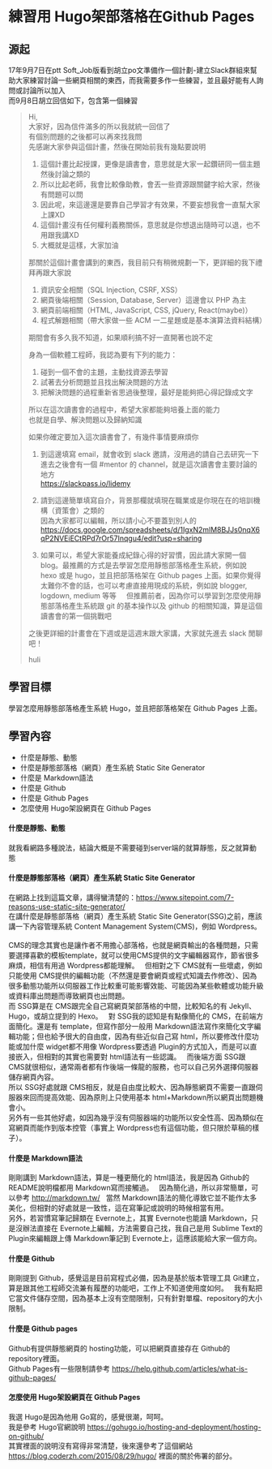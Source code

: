 # 練習用 Hugo架部落格在Github Pages
## 源起
17年9月7日在ptt Soft_Job版看到胡立po文準備作一個計劃-建立Slack群組來幫助大家練習討論一些網頁相關的東西，而我需要多作一些練習，並且最好能有人詢問或討論所以加入  
而9月8日胡立回信如下，包含第一個練習
>Hi,  
>大家好，因為信件滿多的所以我就統一回信了  
>有個別問題的之後都可以再來找我問  
>先感謝大家參與這個計畫，然後在開始前我有幾點要說明  
>  
> 1. 這個計畫比起授課，更像是讀書會，意思就是大家一起鑽研同一個主題然後討論之類的  
>2. 所以比起老師，我會比較像助教，會丟一些資源跟關鍵字給大家，然後有問題可以問  
>3. 因此呢，來這邊還是要靠自己學習才有效果，不要妄想我會一直幫大家上課XD  
>4. 這個計畫沒有任何權利義務關係，意思就是你想退出隨時可以退，也不用跟我講XD  
>5. 大概就是這樣，大家加油  
>  
>那關於這個計畫會講到的東西，我目前只有稍微規劃一下，更詳細的我下禮拜再跟大家說  
>1. 資訊安全相關（SQL Injection, CSRF, XSS）  
>2. 網頁後端相關（Session, Database, Server）這邊會以 PHP 為主  
>3. 網頁前端相關（HTML, JavaScript, CSS, jQuery, React(maybe)）  
>4. 程式解題相關（帶大家做一些 ACM 一二星題或是基本演算法資料結構）  
>  
>期間會有多久我不知道，如果順利搞不好一直開著也說不定  
>  
>身為一個軟體工程師，我認為要有下列的能力：  
>1. 碰到一個不會的主題，主動找資源去學習  
>2. 試著去分析問題並且找出解決問題的方法  
>3. 把解決問題的過程重新省思過後整理，最好是能夠把心得記錄成文字  
>  
>所以在這次讀書會的過程中，希望大家都能夠培養上面的能力  
>也就是自學、解決問題以及歸納知識  
>  
>如果你確定要加入這次讀書會了，有幾件事情要麻煩你  
>1. 到這邊填寫 email，就會收到 slack 邀請，沒用過的請自己去研究一下  
>進去之後會有一個 #mentor 的 channel，就是這次讀書會主要討論的地方  
>https://slackpass.io/lidemy  
>  
>2. 請到這邊簡單填寫自介，背景那欄就填現在職業或是你現在在的培訓機構（資策會）之類的  
>因為大家都可以編輯，所以請小心不要蓋到別人的  
>https://docs.google.com/spreadsheets/d/1IgxN2mlM8BJJs0nqX6qP2NVEiECtRPd7rOr57Inqgu4/edit?usp=sharing  
>  
>3. 如果可以，希望大家能養成紀錄心得的好習慣，因此請大家開一個 blog。最推薦的方式是去學習怎麼用靜態部落格產生系統，例如說 hexo 或是 hugo，並且把部落格架在 Github pages 上面。如果你覺得太難你不會的話，也可以考慮直接用現成的系統，例如說 blogger, logdown, medium 等等  
>  
>但推薦前者，因為你可以學習到怎麼使用靜態部落格產生系統跟 git 的基本操作以及 github 的相關知識，算是這個讀書會的第一個挑戰吧  
>  
>之後更詳細的計畫會在下週或是這週末跟大家講，大家就先進去 slack 閒聊吧！  
>  
>huli  
## 學習目標
學習怎麼用靜態部落格產生系統 Hugo，並且把部落格架在 Github Pages 上面。  
## 學習內容
* 什麼是靜態、動態
* 什麼是靜態部落格（網頁）產生系統 Static Site Generator
* 什麼是 Markdown語法
* 什麼是 Github
* 什麼是 Github Pages
* 怎麼使用 Hugo架設網頁在 Github Pages

#### 什麼是靜態、動態
就我看網路多種說法，結論大概是不需要碰到server端的就算靜態，反之就算動態  
#### 什麼是靜態部落格（網頁）產生系統 Static Site Generator
在網路上找到這篇文章，講得蠻清楚的：https://www.sitepoint.com/7-reasons-use-static-site-generator/    
在講什麼是靜態部落格（網頁）產生系統 Static Site Generator(SSG)之前，應該講一下內容管理系統 Content Management System(CMS)，例如 Wordpress。    
CMS的理念其實也是讓作者不用擔心部落格，也就是網頁輸出的各種問題，只需要選擇喜歡的模板template，就可以使用CMS提供的文字編輯器寫作，節省很多麻煩，相信有用過 Wordpress都能理解。   
但相對之下 CMS就有一些壞處，例如只能使用 CMS提供的編輯功能（不然還是要會網頁或程式知識去作修改）、因為很多動態功能所以伺服器工作比較重可能影響效能、可能因為某些軟體或功能升級或資料庫出問題而導致網頁也出問題。　　  
而 SSG算是在 CMS跟完全自己寫網頁架部落格的中間，比較知名的有 Jekyll、Hugo，或胡立提到的 Hexo。   
對 SSG我的認知是有點像簡化的 CMS，在前端方面簡化。還是有 template，但寫作部分一般用 Markdown語法寫作來簡化文字編輯功能；但也給予很大的自由度，因為有些近似自己寫 html，所以要修改什麼功能或加什麼 widget都不用像 Wordpress要透過 Plugin的方式加入，而是可以直接嵌入，但相對的其實也需要對 html語法有一些認識。   
而後端方面 SSG跟 CMS就很相似，通常兩者都有作後端一條龍的服務，也可以自己另外選擇伺服器儲存網頁內容。    
所以 SSG好處就跟 CMS相反，就是自由度比較大、因為靜態網頁不需要一直跟伺服器來回而提高效能、因為原則上只使用基本 html+Markdown所以網頁出問題機會小。    
另外有一些其他好處，如因為幾乎沒有伺服器端的功能所以安全性高、因為類似在寫網頁而能作到版本控管（事實上 Wordpress也有這個功能，但只限於草稿的樣子）。
#### 什麼是 Markdown語法
剛剛講到 Markdown語法，算是一種更簡化的 html語法，我是因為 Github的 README說明檔都用 Markdown寫而接觸過。   
因為簡化過，所以非常簡單，可以參考 http://markdown.tw/   
當然 Markdown語法的簡化導致它並不能作太多美化，但相對的好處就是一致性，這在寫筆記或說明的時候相當有用。    
另外，若習慣寫筆記歸類在 Evernote上，其實 Evernote也能讀 Markdown，只是沒辦法直接在 Evernote上編輯，方法需要自己找，我自己是用 Sublime Text的 Plugin來編輯跟上傳 Markdown筆記到 Evernote上，這應該能給大家一個方向。
#### 什麼是 Github
剛剛提到 Github，感覺這是目前寫程式必備，因為是基於版本管理工具 Git建立，算是跟其他工程師交流兼有履歷的功能吧，工作上不知道使用度如何。   
我有點把它當文件儲存空間，因為基本上沒有空間限制，只有針對單檔、repository的大小限制。
#### 什麼是 Github pages
Github有提供靜態網頁的 hosting功能，可以把網頁直接存在 Github的 repository裡面。    
Github Pages有一些限制請參考 https://help.github.com/articles/what-is-github-pages/
#### 怎麼使用 Hugo架設網頁在 Github Pages
我選 Hugo是因為他用 Go寫的，感覺很潮，呵呵。    
我是參考 Hugo官網說明 https://gohugo.io/hosting-and-deployment/hosting-on-github/   
其實裡面的說明沒有寫得非常清楚，後來還參考了這個網站 https://blog.coderzh.com/2015/08/29/hugo/ 裡面的關於佈署的部分。    
